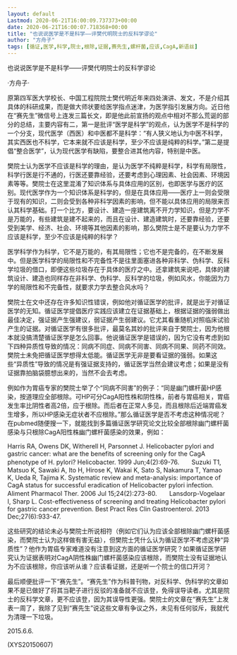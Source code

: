 ```yaml
---
layout: default
Lastmod: 2020-06-21T16:00:09.737373+00:00
date: 2020-06-21T16:00:07.718368+00:00
title: "也说说医学是不是科学——评樊代明院士的反科学谬论"
author: "方舟子"
tags: [循证,医学,科学,院士,根除,证据,赛先生,螺杆菌,应该,CagA,新语丝]
---
```


也说说医学是不是科学——评樊代明院士的反科学谬论

·方舟子·

原第四军医大学校长、中国工程院院士樊代明近年来四处演讲、发文，不是介绍其具体的科研成果，而是做大师状要给医学指点迷津，为医学指引发展方向。近日他在“赛先生”微信号上连发三篇长文，即是他此前宣扬的观点中相对不那么荒诞的部分的总结，主要内容有二，第一是批评“医学是科学”的观点，认为医学不是科学的一个分支，现代医学（西医）和中医都不是科学：“有人狭义地认为中医不科学，其实西医也不科学，它本来就不应该是科学，至少不应该是纯粹的科学。”第二是提倡“整合医学”，认为现代医学有缺陷，要整合进其他内容，特别是中医。

樊院士认为医学不应该是科学的理由，是认为医学不纯粹是科学，科学有局限性，科学行医是行不通的，行医还要靠经验，还要考虑到心理因素、社会因素、环境因素等等。樊院士在这里混淆了知识体系与具体应用的区别，也即医学与医疗的区别。现代医学作为一个知识体系是科学的，但是在具体应用——医疗上一则会受限于现有的知识，二则会受到各种非科学因素的影响，但不能以具体应用的局限来否认其科学基础。打一个比方，要设计、建造一座建筑离不开力学知识，但是力学不是万能的，有些建筑是建不起来的，而且在设计、建造建筑时，还要靠经验，还要受到美学、经济、社会、环境等其他因素的影响，那么樊院士是不是要认为力学不应该是科学，至少不应该是纯粹的科学？

医学科学作为科学，它不是万能的，有其局限性；它也不是完备的，在不断发展中。但是医学科学的局限性和不完备性不是往里面塞进各种非科学、伪科学、反科学垃圾的借口，即便这些垃圾存在于具体的医疗之中。还拿建筑来说吧，具体的建筑设计、建造也同样存在非科学、伪科学、反科学的垃圾，例如风水，你能因为力学的局限性和不完备性，就要求力学去整合风水吗？

樊院士在文中还存在许多知识性错误，例如他对循证医学的批评，就是出于对循证医学的无知。循证医学提倡医疗实践应该建立在证据基础上，根据证据的强弱做出最佳决定，强证据产生强建议，弱证据产生弱建议。它尤其看重随机对照临床试验产生的证据。对循证医学有很多批评，最莫名其妙的批评来自于樊院士，因为他根本就没搞清楚循证医学是怎么回事。他说循证医学是错误的，因为它没有考虑到如下四种异质性导致的情况：同病不同症、同病不同害、同病不同果、同药不同效。樊院士未免把循证医学想得太低能。循证医学无非是要看证据的强弱。如果这些“异质性”导致的情况是有强证据支持的，循证医学当然会建议考虑；如果是没有证据靠拍脑袋臆想出来的，当然不会去考虑。

例如作为胃癌专家的樊院士举了个“同病不同害”的例子：“同是幽门螺杆菌HP感染，按道理应全部根除。可HP可分CagA阳性株和阴性株，前者与胃癌相关，胃癌发生率比阴性者高2倍，应于根除。而后者在正常人多见，而且根除后近端胃癌发生增多，所以HP感染无症状者不应根除。”那么循证医学是否不考虑这种情况呢？在pubmed随便搜一下，就能找到多篇循证医学研究论文比较全部根除幽门螺杆菌感染与只根除CagA阳性株幽门螺杆菌感染的效果，例如：

Harris RA, Owens DK, Witherell H, Parsonnet J. Helicobacter pylori and gastric cancer: what are the benefits of screening only for the CagA phenotype of H. pylori? Helicobacter. 1999 Jun;4(2):69-76.　　Suzuki T1, Matsuo K, Sawaki A, Ito H, Hirose K, Wakai K, Sato S, Nakamura T, Yamao K, Ueda R, Tajima K. Systematic review and meta-analysis: importance of CagA status for successful eradication of Helicobacter pylori infection. Aliment Pharmacol Ther. 2006 Jul 15;24(2):273-80.　　Lansdorp-Vogelaar I, Sharp L. Cost-effectiveness of screening and treating Helicobacter pylori for gastric cancer prevention. Best Pract Res Clin Gastroenterol. 2013 Dec;27(6):933-47.

这些研究的结论未必与樊院士所说相符（例如它们认为应该全部根除幽门螺杆菌感染，而樊院士认为这样做有害无益），但樊院士凭什么认为循证医学不考虑这种“异质性”？他作为胃癌专家难道没有注意到这方面的循证医学研究？如果循证医学研究认为证据表明对CagA阴性株幽门螺杆菌感染应该根除，而樊院士没有证据地认为不应该根除，你应该听从谁？应该看证据，还是听一个院士的信口开河？

最后顺便批评一下“赛先生”。“赛先生”作为科普刊物，对反科学、伪科学的文章如果不是已做好了将其当靶子进行反驳的准备就不应该登，免得误导读者。尤其是院士的反科学文章，更不应该登，因为其误导性更强。樊院士的文章在“赛先生”上发表一周了，我除了见到“赛先生”说这些文章有争议之外，未见有任何驳斥，我就代为清理一下垃圾。

2015.6.6.

(XYS20150607)

